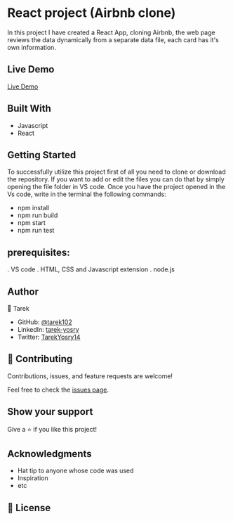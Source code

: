 

# React project (Airbnb clone)


In this project I have created a React App, cloning Airbnb, the web page reviews the data dynamically from a separate data file, each card has it's own information.

## Live Demo

[Live Demo](https://reactairbnbjs.netlify.app/)

## Built With

- Javascript
- React



## Getting Started

To successfully utilize this project first of all you need to clone or download the repository. If you want to add or edit the files you can do that by simply opening the file folder in VS code. Once you have the project opened in the Vs code, write in the terminal the following commands:

- npm install
- npm run build
- npm start
- npm run test


## prerequisites:
. VS code
. HTML, CSS and Javascript extension
. node.js 


## Author

👤 Tarek
- GitHub: [@tarek102](https://github.com/tarek102)
- LinkedIn: [tarek-yosry](https://www.linkedin.com/in/tarek-yosry/)
- Twitter: [TarekYosry14](https://twitter.com/TarekYosry14)



## 🤝 Contributing

Contributions, issues, and feature requests are welcome!

Feel free to check the [issues page](https://github.com/tarek102/airbnb/issues).

## Show your support

Give a ⭐️ if you like this project!

## Acknowledgments

- Hat tip to anyone whose code was used
- Inspiration
- etc

## 📝 License
